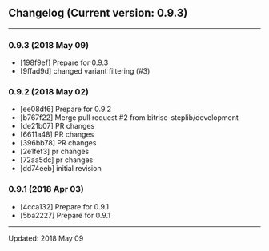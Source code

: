 ## Changelog (Current version: 0.9.3)

-----------------

### 0.9.3 (2018 May 09)
* [198f9ef] Prepare for 0.9.3
* [9ffad9d] changed variant filtering (#3)

### 0.9.2 (2018 May 02)
* [ee08df6] Prepare for 0.9.2
* [b767f22] Merge pull request #2 from bitrise-steplib/development
* [de21b07] PR changes
* [6611a48] PR changes
* [396bb78] PR changes
* [2e1fef3] pr changes
* [72aa5dc] pr changes
* [dd74eeb] initial revision

### 0.9.1 (2018 Apr 03)
* [4cca132] Prepare for 0.9.1
* [5ba2227] Prepare for 0.9.1

-----------------

Updated: 2018 May 09